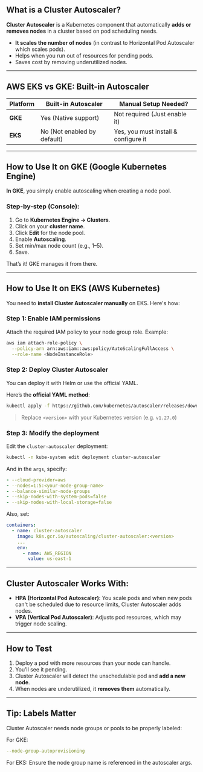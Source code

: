 ## What is a Cluster Autoscaler?

**Cluster Autoscaler** is a Kubernetes component that automatically **adds or removes nodes** in a cluster based on pod scheduling needs.

* **It scales the number of nodes** (in contrast to Horizontal Pod Autoscaler which scales pods).
* Helps when you run out of resources for pending pods.
* Saves cost by removing underutilized nodes.

---

## AWS EKS vs GKE: Built-in Autoscaler

| Platform | Built-in Autoscaler         | Manual Setup Needed?                 |
| -------- | --------------------------- | ------------------------------------ |
| **GKE**  | Yes (Native support)        | Not required (Just enable it)        |
| **EKS**  | No (Not enabled by default) | Yes, you must install & configure it |

---

## How to Use It on GKE (Google Kubernetes Engine)

**In GKE**, you simply enable autoscaling when creating a node pool.

### Step-by-step (Console):

1. Go to **Kubernetes Engine → Clusters**.
2. Click on your **cluster name**.
3. Click **Edit** for the node pool.
4. Enable **Autoscaling**.
5. Set min/max node count (e.g., 1–5).
6. Save.

That’s it! GKE manages it from there.

---

## How to Use It on EKS (AWS Kubernetes)

You need to **install Cluster Autoscaler manually** on EKS. Here's how:

### Step 1: Enable IAM permissions

Attach the required IAM policy to your node group role. Example:

```bash
aws iam attach-role-policy \
  --policy-arn arn:aws:iam::aws:policy/AutoScalingFullAccess \
  --role-name <NodeInstanceRole>
```

### Step 2: Deploy Cluster Autoscaler

You can deploy it with Helm or use the official YAML.

Here’s the **official YAML method**:

```bash
kubectl apply -f https://github.com/kubernetes/autoscaler/releases/download/cluster-autoscaler-<version>/cluster-autoscaler-autodiscover.yaml
```

> Replace `<version>` with your Kubernetes version (e.g. `v1.27.0`)

### Step 3: Modify the deployment

Edit the `cluster-autoscaler` deployment:

```bash
kubectl -n kube-system edit deployment cluster-autoscaler
```

And in the `args`, specify:

```yaml
- --cloud-provider=aws
- --nodes=1:5:<your-node-group-name>
- --balance-similar-node-groups
- --skip-nodes-with-system-pods=false
- --skip-nodes-with-local-storage=false
```

Also, set:

```yaml
containers:
  - name: cluster-autoscaler
    image: k8s.gcr.io/autoscaling/cluster-autoscaler:<version>
    ...
    env:
      - name: AWS_REGION
        value: us-east-1
```

---

## Cluster Autoscaler Works With:

* **HPA (Horizontal Pod Autoscaler)**: You scale pods and when new pods can't be scheduled due to resource limits, Cluster Autoscaler adds nodes.
* **VPA (Vertical Pod Autoscaler)**: Adjusts pod resources, which may trigger node scaling.

---

## How to Test

1. Deploy a pod with more resources than your node can handle.
2. You’ll see it pending.
3. Cluster Autoscaler will detect the unschedulable pod and **add a new node**.
4. When nodes are underutilized, it **removes them** automatically.

---

## Tip: Labels Matter

Cluster Autoscaler needs node groups or pools to be properly labeled:

For GKE:

```yaml
--node-group-autoprovisioning
```

For EKS:
Ensure the node group name is referenced in the autoscaler args.



